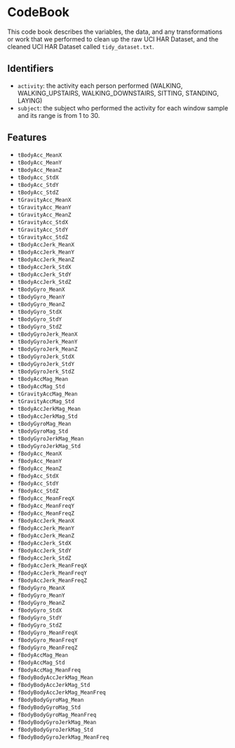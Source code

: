 # CodeBook

This code book describes the variables, the data, and any transformations or work that we performed to clean up the raw UCI HAR Dataset, and the cleaned UCI HAR Dataset called `tidy_dataset.txt`.

## Identifiers

* `activity`: the activity each person performed (WALKING, WALKING_UPSTAIRS, WALKING_DOWNSTAIRS, SITTING, STANDING, LAYING)
* `subject`: the subject who performed the activity for each window sample and its range is from 1 to 30. 

## Features

* `tBodyAcc_MeanX`
* `tBodyAcc_MeanY`
* `tBodyAcc_MeanZ`
* `tBodyAcc_StdX`
* `tBodyAcc_StdY`
* `tBodyAcc_StdZ`
* `tGravityAcc_MeanX`
* `tGravityAcc_MeanY`
* `tGravityAcc_MeanZ`
* `tGravityAcc_StdX`
* `tGravityAcc_StdY`
* `tGravityAcc_StdZ`
* `tBodyAccJerk_MeanX`
* `tBodyAccJerk_MeanY`
* `tBodyAccJerk_MeanZ`
* `tBodyAccJerk_StdX`
* `tBodyAccJerk_StdY`
* `tBodyAccJerk_StdZ`
* `tBodyGyro_MeanX`
* `tBodyGyro_MeanY`
* `tBodyGyro_MeanZ`
* `tBodyGyro_StdX`
* `tBodyGyro_StdY`
* `tBodyGyro_StdZ`
* `tBodyGyroJerk_MeanX`
* `tBodyGyroJerk_MeanY`
* `tBodyGyroJerk_MeanZ`
* `tBodyGyroJerk_StdX`
* `tBodyGyroJerk_StdY`
* `tBodyGyroJerk_StdZ`
* `tBodyAccMag_Mean`
* `tBodyAccMag_Std`
* `tGravityAccMag_Mean`
* `tGravityAccMag_Std`
* `tBodyAccJerkMag_Mean`
* `tBodyAccJerkMag_Std`
* `tBodyGyroMag_Mean`
* `tBodyGyroMag_Std`
* `tBodyGyroJerkMag_Mean`
* `tBodyGyroJerkMag_Std`
* `fBodyAcc_MeanX`
* `fBodyAcc_MeanY`
* `fBodyAcc_MeanZ`
* `fBodyAcc_StdX`
* `fBodyAcc_StdY`
* `fBodyAcc_StdZ`
* `fBodyAcc_MeanFreqX`
* `fBodyAcc_MeanFreqY`
* `fBodyAcc_MeanFreqZ`
* `fBodyAccJerk_MeanX`
* `fBodyAccJerk_MeanY`
* `fBodyAccJerk_MeanZ`
* `fBodyAccJerk_StdX`
* `fBodyAccJerk_StdY`
* `fBodyAccJerk_StdZ`
* `fBodyAccJerk_MeanFreqX`
* `fBodyAccJerk_MeanFreqY`
* `fBodyAccJerk_MeanFreqZ`
* `fBodyGyro_MeanX`
* `fBodyGyro_MeanY`
* `fBodyGyro_MeanZ`
* `fBodyGyro_StdX`
* `fBodyGyro_StdY`
* `fBodyGyro_StdZ`
* `fBodyGyro_MeanFreqX`
* `fBodyGyro_MeanFreqY`
* `fBodyGyro_MeanFreqZ`
* `fBodyAccMag_Mean`
* `fBodyAccMag_Std`
* `fBodyAccMag_MeanFreq`
* `fBodyBodyAccJerkMag_Mean`
* `fBodyBodyAccJerkMag_Std`
* `fBodyBodyAccJerkMag_MeanFreq`
* `fBodyBodyGyroMag_Mean`
* `fBodyBodyGyroMag_Std`
* `fBodyBodyGyroMag_MeanFreq`
* `fBodyBodyGyroJerkMag_Mean`
* `fBodyBodyGyroJerkMag_Std`
* `fBodyBodyGyroJerkMag_MeanFreq`

